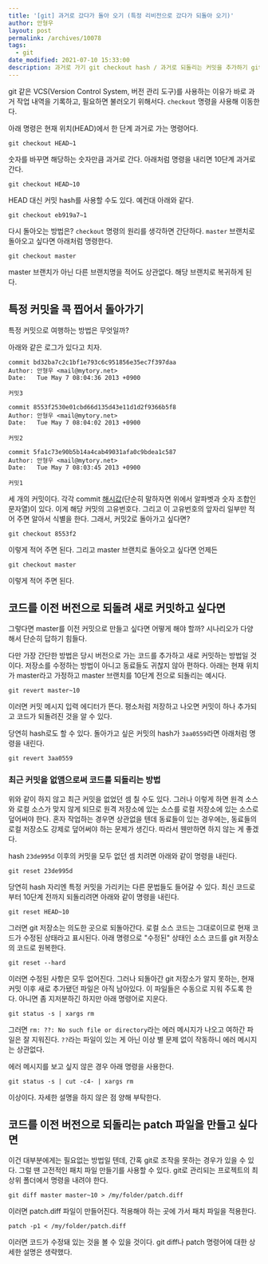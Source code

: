 ```yaml
---
title: '[git] 과거로 갔다가 돌아 오기 (특정 리비전으로 갔다가 되돌아 오기)'
author: 안형우
layout: post
permalink: /archives/10078
tags:
  - git
date_modified: 2021-07-10 15:33:00
description: 과거로 가기 git checkout hash / 과거로 되돌리는 커밋을 추가하기 git revert hash (최근 커밋을 무효화하기 git reset hash) / 과거로 돌아가는 patch 만들기 git diff master hash > patch파일 / 패치 적용은 patch -p < patch파일
---
```

git 같은 VCS(Version Control System, 버전 관리 도구)를 사용하는 이유가 바로 과거 작업 내역을 기록하고, 필요하면 불러오기 위해서다. `checkout` 명령을 사용해 이동한다.

아래 명령은 현재 위치(HEAD)에서 한 단계 과거로 가는 명령어다.

    git checkout HEAD~1

숫자를 바꾸면 해당하는 숫자만큼 과거로 간다. 아래처럼 명령을 내리면 10단계 과거로 간다.

    git checkout HEAD~10

HEAD 대신 커밋 hash를 사용할 수도 있다. 예컨대 아래와 같다.

    git checkout eb919a7~1

다시 돌아오는 방법은? `checkout` 명령의 원리를 생각하면 간단하다. `master` 브랜치로 돌아오고 싶다면 아래처럼 명령한다.

    git checkout master

master 브랜치가 아닌 다른 브랜치명을 적어도 상관없다. 해당 브랜치로 복귀하게 된다.


## 특정 커밋을 콕 찝어서 돌아가기

특정 커밋으로 여행하는 방법은 무엇일까?

아래와 같은 로그가 있다고 치자.

    commit bd32ba7c2c1bf1e793c6c951856e35ec7f397daa
    Author: 안형우 <mail@mytory.net>
    Date:   Tue May 7 08:04:36 2013 +0900
    
    커밋3
    
    commit 8553f2530e01cbd66d135d43e11d1d2f9366b5f8
    Author: 안형우 <mail@mytory.net>
    Date:   Tue May 7 08:04:02 2013 +0900
    
    커밋2
    
    commit 5fa1c73e90b5b14a4cab49031afa0c9bdea1c587
    Author: 안형우 <mail@mytory.net>
    Date:   Tue May 7 08:03:45 2013 +0900
    
    커밋1
    

세 개의 커밋이다. 각각 commit [해시값](https://ko.wikipedia.org/wiki/%ED%95%B4%EC%8B%9C_%ED%95%A8%EC%88%98)(단순히 말하자면 위에서 알파벳과 숫자 조합인 문자열)이 있다. 이게 해당 커밋의 고유번호다. 그리고 이 고유번호의 앞자리 일부만 적어 주면 알아서 식별을 한다. 그래서, 커밋2로 돌아가고 싶다면?

    git checkout 8553f2

이렇게 적어 주면 된다. 그리고 master 브랜치로 돌아오고 싶다면 언제든

    git checkout master

이렇게 적어 주면 된다.

## 코드를 이전 버전으로 되돌려 새로 커밋하고 싶다면

그렇다면 master를 이전 커밋으로 만들고 싶다면 어떻게 해야 할까? 시나리오가 다양해서 단순히 답하기 힘들다. 

다만 가장 간단한 방법은 당시 버전으로 가는 코드를 추가하고 새로 커밋하는 방법일 것이다. 저장소를 수정하는 방법이 아니고 동료들도 귀찮지 않아 편하다. 아래는 현재 위치가 master라고 가정하고 master 브랜치를 10단계 전으로 되돌리는 예시다.

    git revert master~10

이러면 커밋 메시지 입력 에디터가 뜬다. 평소처럼 저장하고 나오면 커밋이 하나 추가되고 코드가 되돌려진 것을 알 수 있다.

당연히 hash로도 할 수 있다. 돌아가고 싶은 커밋의 hash가 `3aa0559`라면 아래처럼 명령을 내린다.

    git revert 3aa0559


### 최근 커밋을 없앰으로써 코드를 되돌리는 방법

위와 같이 하지 않고 최근 커밋을 없었던 셈 칠 수도 있다. 그러나 이렇게 하면 원격 소스와 로컬 소스가 맞지 않게 되므로 원격 저장소에 있는 소스를 로컬 저장소에 있는 소스로 덮어써야 한다. 혼자 작업하는 경우면 상관없을 텐데 동료들이 있는 경우에는, 동료들의 로컬 저장소도 강제로 덮어써야 하는 문제가 생긴다. 따라서 웬만하면 하지 않는 게 좋겠다. 

hash `23de995d` 이후의 커밋을 모두 없던 셈 치려면 아래와 같이 명령을 내린다. 

    git reset 23de995d

당연히 hash 자리엔 특정 커밋을 가리키는 다른 문법들도 들어갈 수 있다. 최신 코드로부터 10단계 전까지 되돌리려면 아래와 같이 명령을 내린다.

    git reset HEAD~10

그러면 git 저장소는 의도한 곳으로 되돌아간다. 로컬 소스 코드는 그대로이므로 현재 코드가 수정된 상태라고 표시된다. 아래 명령으로 "수정된" 상태인 소스 코드를 git 저장소의 코드로 원복한다.

    git reset --hard

이러면 수정된 사항은 모두 없어진다. 그러나 되돌아간 git 저장소가 알지 못하는, 현재 커밋 이후 새로 추가됐던 파일은 아직 남아있다. 이 파일들은 수동으로 지워 주도록 한다. 아니면 좀 지저분하긴 하지만 아래 명령어로 지운다.

    git status -s | xargs rm

그러면 `rm: ??: No such file or directory`라는 에러 메시지가 나오고 여하간 파일은 잘 지워진다. `??`라는 파일이 있는 게 아닌 이상 별 문제 없이 작동하니 에러 메시지는 상관없다.

에러 메시지를 보고 싶지 않은 경우 아래 명령을 사용한다.

    git status -s | cut -c4- | xargs rm

이상이다. 자세한 설명을 하지 않은 점 양해 부탁한다.


## 코드를 이전 버전으로 되돌리는 patch 파일을 만들고 싶다면

이건 대부분에게는 필요없는 방법일 텐데, 간혹 git로 조작을 못하는 경우가 있을 수 있다. 그럴 땐 고전적인 패치 파일 만들기를 사용할 수 있다. git로 관리되는 프로젝트의 최상위 폴더에서 명령을 내려야 한다.

    git diff master master~10 > /my/folder/patch.diff

이러면 patch.diff 파일이 만들어진다. 적용해야 하는 곳에 가서 패치 파일을 적용한다. 

    patch -p1 < /my/folder/patch.diff

이러면 코드가 수정돼 있는 것을 볼 수 있을 것이다. git diff나 patch 명령어에 대한 상세한 설명은 생략했다.
